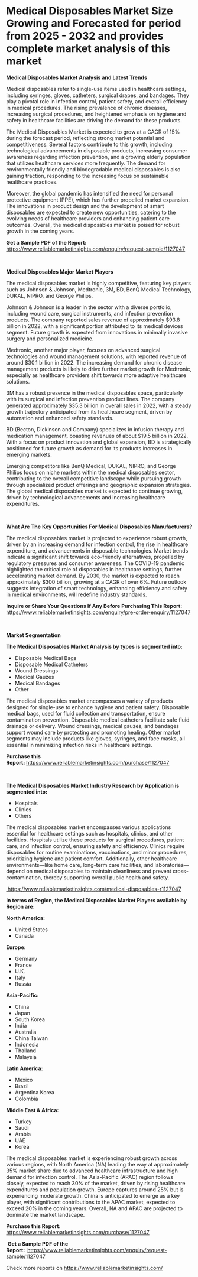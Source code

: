 <p><h1>Medical Disposables Market Size Growing and Forecasted for period from 2025 - 2032 and provides complete market analysis of this market</h1></p><p><strong>Medical Disposables Market Analysis and Latest Trends</strong></p>
<p><p>Medical disposables refer to single-use items used in healthcare settings, including syringes, gloves, catheters, surgical drapes, and bandages. They play a pivotal role in infection control, patient safety, and overall efficiency in medical procedures. The rising prevalence of chronic diseases, increasing surgical procedures, and heightened emphasis on hygiene and safety in healthcare facilities are driving the demand for these products.</p><p>The Medical Disposables Market is expected to grow at a CAGR of 15% during the forecast period, reflecting strong market potential and competitiveness. Several factors contribute to this growth, including technological advancements in disposable products, increasing consumer awareness regarding infection prevention, and a growing elderly population that utilizes healthcare services more frequently. The demand for environmentally friendly and biodegradable medical disposables is also gaining traction, responding to the increasing focus on sustainable healthcare practices. </p><p>Moreover, the global pandemic has intensified the need for personal protective equipment (PPE), which has further propelled market expansion. The innovations in product design and the development of smart disposables are expected to create new opportunities, catering to the evolving needs of healthcare providers and enhancing patient care outcomes. Overall, the medical disposables market is poised for robust growth in the coming years.</p></p>
<p><strong>Get a Sample PDF of the Report:&nbsp;</strong> <a href="https://www.reliablemarketinsights.com/enquiry/request-sample/1127047?utm_campaign=3045&utm_medium=2&utm_source=Github&utm_content=ia&utm_term=04032025&utm_id=medical-disposables">https://www.reliablemarketinsights.com/enquiry/request-sample/1127047</a></p>
<p>&nbsp;</p>
<p><strong>Medical Disposables Major Market Players</strong></p>
<p><p>The medical disposables market is highly competitive, featuring key players such as Johnson & Johnson, Medtronic, 3M, BD, BenQ Medical Technology, DUKAL, NIPRO, and George Philips. </p><p>Johnson & Johnson is a leader in the sector with a diverse portfolio, including wound care, surgical instruments, and infection prevention products. The company reported sales revenue of approximately $93.8 billion in 2022, with a significant portion attributed to its medical devices segment. Future growth is expected from innovations in minimally invasive surgery and personalized medicine.</p><p>Medtronic, another major player, focuses on advanced surgical technologies and wound management solutions, with reported revenue of around $30.1 billion in 2022. The increasing demand for chronic disease management products is likely to drive further market growth for Medtronic, especially as healthcare providers shift towards more adaptive healthcare solutions.</p><p>3M has a robust presence in the medical disposables space, particularly with its surgical and infection prevention product lines. The company generated approximately $35.3 billion in overall sales in 2022, with a steady growth trajectory anticipated from its healthcare segment, driven by automation and enhanced safety standards.</p><p>BD (Becton, Dickinson and Company) specializes in infusion therapy and medication management, boasting revenues of about $19.5 billion in 2022. With a focus on product innovation and global expansion, BD is strategically positioned for future growth as demand for its products increases in emerging markets.</p><p>Emerging competitors like BenQ Medical, DUKAL, NIPRO, and George Philips focus on niche markets within the medical disposables sector, contributing to the overall competitive landscape while pursuing growth through specialized product offerings and geographic expansion strategies. The global medical disposables market is expected to continue growing, driven by technological advancements and increasing healthcare expenditures.</p></p>
<p>&nbsp;</p>
<p><strong>What Are The Key Opportunities For Medical Disposables Manufacturers?</strong></p>
<p><p>The medical disposables market is projected to experience robust growth, driven by an increasing demand for infection control, the rise in healthcare expenditure, and advancements in disposable technologies. Market trends indicate a significant shift towards eco-friendly alternatives, propelled by regulatory pressures and consumer awareness. The COVID-19 pandemic highlighted the critical role of disposables in healthcare settings, further accelerating market demand. By 2030, the market is expected to reach approximately $300 billion, growing at a CAGR of over 6%. Future outlook suggests integration of smart technology, enhancing efficiency and safety in medical environments, will redefine industry standards.</p></p>
<p><strong>Inquire or Share Your Questions If Any Before Purchasing This Report:</strong> <a href="https://www.reliablemarketinsights.com/enquiry/pre-order-enquiry/1127047?utm_campaign=3045&utm_medium=2&utm_source=Github&utm_content=ia&utm_term=04032025&utm_id=medical-disposables">https://www.reliablemarketinsights.com/enquiry/pre-order-enquiry/1127047</a></p>
<p>&nbsp;</p>
<p><strong>Market Segmentation</strong></p>
<p><strong>The Medical Disposables Market Analysis by types is segmented into:</strong></p>
<p><ul><li>Disposable Medical Bags</li><li>Disposable Medical Catheters</li><li>Wound Dressings</li><li>Medical Gauzes</li><li>Medical Bandages</li><li>Other</li></ul></p>
<p><p>The medical disposables market encompasses a variety of products designed for single-use to enhance hygiene and patient safety. Disposable medical bags, used for fluid collection and transportation, ensure contamination prevention. Disposable medical catheters facilitate safe fluid drainage or delivery. Wound dressings, medical gauzes, and bandages support wound care by protecting and promoting healing. Other market segments may include products like gloves, syringes, and face masks, all essential in minimizing infection risks in healthcare settings.</p></p>
<p><strong>Purchase this Report:&nbsp;</strong><a href="https://www.reliablemarketinsights.com/purchase/1127047?utm_campaign=3045&utm_medium=2&utm_source=Github&utm_content=ia&utm_term=04032025&utm_id=medical-disposables">https://www.reliablemarketinsights.com/purchase/1127047</a></p>
<p>&nbsp;</p>
<p><strong>The Medical Disposables Market Industry Research by Application is segmented into:</strong></p>
<p><ul><li>Hospitals</li><li>Clinics</li><li>Others</li></ul></p>
<p><p>The medical disposables market encompasses various applications essential for healthcare settings such as hospitals, clinics, and other facilities. Hospitals utilize these products for surgical procedures, patient care, and infection control, ensuring safety and efficiency. Clinics require disposables for routine examinations, vaccinations, and minor procedures, prioritizing hygiene and patient comfort. Additionally, other healthcare environments—like home care, long-term care facilities, and laboratories—depend on medical disposables to maintain cleanliness and prevent cross-contamination, thereby supporting overall public health and safety.</p></p>
<p><a href="https://www.reliablemarketinsights.com/medical-disposables-r1127047?utm_campaign=3045&utm_medium=2&utm_source=Github&utm_content=ia&utm_term=04032025&utm_id=medical-disposables">&nbsp;https://www.reliablemarketinsights.com/medical-disposables-r1127047</a></p>
<p><strong>In terms of Region, the Medical Disposables Market Players available by Region are:</strong></p>
<p>
    <p> <strong> North America: </strong>
        <ul>
            <li>United States</li>
            <li>Canada</li>
        </ul>
        </p> 
    <p> <strong> Europe: </strong>
        <ul>
            <li>Germany</li>
            <li>France</li>
            <li>U.K.</li>
            <li>Italy</li>
            <li>Russia</li>
        </ul>
        </p> 
    <p> <strong> Asia-Pacific: </strong>
        <ul>
            <li>China</li>
            <li>Japan</li>
            <li>South Korea</li>
            <li>India</li>
            <li>Australia</li>
            <li>China Taiwan</li>
            <li>Indonesia</li>
            <li>Thailand</li>
            <li>Malaysia</li>
        </ul>
        </p> 
    <p> <strong> Latin America: </strong>
        <ul>
            <li>Mexico</li>
            <li>Brazil</li>
            <li>Argentina Korea</li>
            <li>Colombia</li>
        </ul>
        </p> 
    <p> <strong> Middle East & Africa: </strong>
        <ul>
            <li>Turkey</li>
            <li>Saudi</li>
            <li>Arabia</li>
            <li>UAE</li>
            <li>Korea</li>
        </ul>
    </p>
    </p>
<p><p>The medical disposables market is experiencing robust growth across various regions, with North America (NA) leading the way at approximately 35% market share due to advanced healthcare infrastructure and high demand for infection control. The Asia-Pacific (APAC) region follows closely, expected to reach 30% of the market, driven by rising healthcare expenditures and population growth. Europe captures around 25% but is experiencing moderate growth. China is anticipated to emerge as a key player, with significant contributions to the APAC market, expected to exceed 20% in the coming years. Overall, NA and APAC are projected to dominate the market landscape.</p></p>
<p><strong>Purchase this Report: </strong><a href="https://www.reliablemarketinsights.com/purchase/1127047?utm_campaign=3045&utm_medium=2&utm_source=Github&utm_content=ia&utm_term=04032025&utm_id=medical-disposables">https://www.reliablemarketinsights.com/purchase/1127047</a></p>
<p>&nbsp;<strong>Get a Sample PDF of the Report:&nbsp;&nbsp;</strong><a href="https://www.reliablemarketinsights.com/enquiry/request-sample/1127047?utm_campaign=3045&utm_medium=2&utm_source=Github&utm_content=ia&utm_term=04032025&utm_id=medical-disposables">https://www.reliablemarketinsights.com/enquiry/request-sample/1127047</a></p>
<p><strong></strong></p>
<p>Check more reports on <a href="https://www.reliablemarketinsights.com/?utm_campaign=3045&utm_medium=2&utm_source=Github&utm_content=ia&utm_term=04032025&utm_id=medical-disposables">https://www.reliablemarketinsights.com/</a></p>
